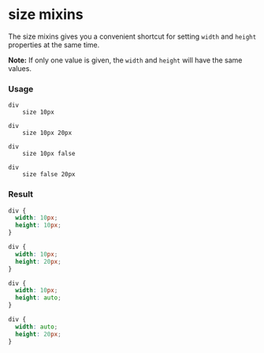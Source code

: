 # size mixins

The size mixins gives you a convenient shortcut for setting `width` and `height` properties at the same time.  

**Note:** If only one value is given, the `width` and `height` will have the same values.

### Usage

```stylus
div
    size 10px
    
div
    size 10px 20px
    
div
    size 10px false
    
div
    size false 20px
```

### Result

```css
div {
  width: 10px;
  height: 10px;
}

div {
  width: 10px;
  height: 20px;
}

div {
  width: 10px;
  height: auto;
}

div {
  width: auto;
  height: 20px;
}
```
